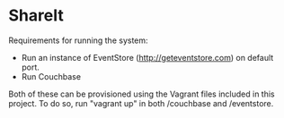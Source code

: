 # ShareIt

Requirements for running the system:
- Run an instance of EventStore (http://geteventstore.com) on default port.
- Run Couchbase

Both of these can be provisioned using the Vagrant files included in this project. 
To do so, run "vagrant up" in both /couchbase and /eventstore.
